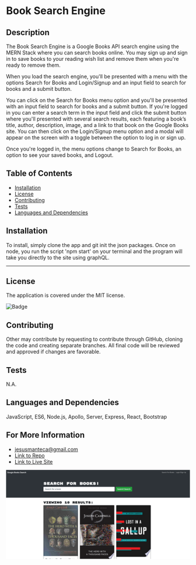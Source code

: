 # Book Search Engine

## Description 

The Book Search Engine is a Google Books API search engine using the MERN Stack where you can search books online. You may sign up and sign in to save books to your reading wish list and remove them when you're ready to remove them. 

When you load the search engine, you'll be presented with a menu with the options Search for Books and Login/Signup and an input field to search for books and a submit button. 

You can click on the Search for Books menu option and you'll be presented with an input field to search for books and a submit button. If you're  logged in you can enter a search term in the input field and click the submit button where you'll presented with several search results, each featuring a book’s title, author, description, image, and a link to that book on the Google Books site. You can then click on the Login/Signup menu option and a modal will appear on the screen with a toggle between the option to log in or sign up. 

Once you're logged in, the menu options change to Search for Books, an option to see your saved books, and Logout. 

## Table of Contents

* [Installation](#installation)
* [License](#License) 
* [Contributing](#Contributing)
* [Tests](#Tests) 
* [Languages and Dependencies](#Languages) 

## Installation

To install, simply clone the app and git init the json packages. Once on node, you run the script 'npm start' on your terminal and the program will take you directly to the site using graphQL. 

---
## License

  The application is covered under the MIT license.

  ![Badge](https://img.shields.io/badge/License-MIT-blueviolet)

## Contributing

Other may contribute by requesting to contribute through GitHub, cloning the code and creating separate branches. All final code will be reviewed and approved if changes are favorable.

## Tests

N.A.

## Languages and Dependencies

JavaScript, ES6, Node.js, Apollo, Server, Express, React, Bootstrap

## For More Information

* jesusmanteca@gmail.com
* [Link to Repo](https://github.com/jesusmanteca)
* [Link to Live Site](https://tranquil-ravine-07521.herokuapp.com/)


![Home Page](img/bookSearchImg.png)